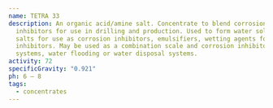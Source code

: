 ```yaml
---
name: TETRA 33
description: An organic acid/amine salt. Concentrate to blend corrosion
  inhibitors for use in drilling and production. Used to form water soluble
  salts for use as corrosion inhibitors, emulsifiers, wetting agents for scale
  inhibitors. May be used as a combination scale and corrosion inhibitor in oil
  systems, water flooding or water disposal systems.
activity: 72
specificGravity: "0.921"
ph: 6 – 8
tags:
  - concentrates
---
```


